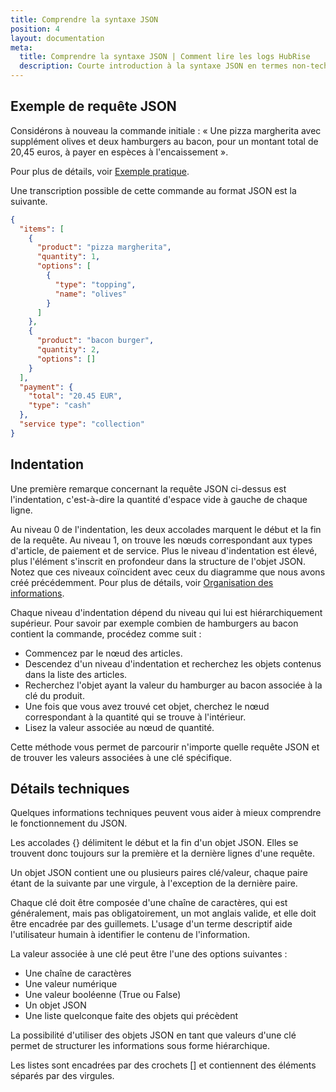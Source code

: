 ```yaml
---
title: Comprendre la syntaxe JSON
position: 4
layout: documentation
meta:
  title: Comprendre la syntaxe JSON | Comment lire les logs HubRise
  description: Courte introduction à la syntaxe JSON en termes non-techniques afin de mieux comprendre les requêtes HubRise.
---
```


## Exemple de requête JSON

Considérons à nouveau la commande initiale : « Une pizza margherita avec supplément olives et deux hamburgers au bacon, pour un montant total de 20,45 euros, à payer en espèces à l'encaissement ».

Pour plus de détails, voir [Exemple pratique](/docs/hubrise-logs/un-exemple-pratique).

Une transcription possible de cette commande au format JSON est la suivante.

```json
{
  "items": [
    {
      "product": "pizza margherita",
      "quantity": 1,
      "options": [
        {
          "type": "topping",
          "name": "olives"
        }
      ]
    },
    {
      "product": "bacon burger",
      "quantity": 2,
      "options": []
    }
  ],
  "payment": {
    "total": "20.45 EUR",
    "type": "cash"
  },
  "service type": "collection"
}
```

## Indentation

Une première remarque concernant la requête JSON ci-dessus est l'indentation, c'est-à-dire la quantité d'espace vide à gauche de chaque ligne.

Au niveau 0 de l'indentation, les deux accolades marquent le début et la fin de la requête. Au niveau 1, on trouve les nœuds correspondant aux types d'article, de paiement et de service. Plus le niveau d'indentation est élevé, plus l'élément s'inscrit en profondeur dans la structure de l'objet JSON. Notez que ces niveaux coïncident avec ceux du diagramme que nous avons créé précédemment. Pour plus de détails, voir [Organisation des informations](/docs/hubrise-logs/organisation-informations).

Chaque niveau d'indentation dépend du niveau qui lui est hiérarchiquement supérieur. Pour savoir par exemple combien de hamburgers au bacon contient la commande, procédez comme suit :

- Commencez par le nœud des articles.
- Descendez d'un niveau d'indentation et recherchez les objets contenus dans la liste des articles.
- Recherchez l'objet ayant la valeur du hamburger au bacon associée à la clé du produit.
- Une fois que vous avez trouvé cet objet, cherchez le nœud correspondant à la quantité qui se trouve à l'intérieur.
- Lisez la valeur associée au nœud de quantité.

Cette méthode vous permet de parcourir n'importe quelle requête JSON et de trouver les valeurs associées à une clé spécifique.

## Détails techniques

Quelques informations techniques peuvent vous aider à mieux comprendre le fonctionnement du JSON.

Les accolades {} délimitent le début et la fin d'un objet JSON. Elles se trouvent donc toujours sur la première et la dernière lignes d'une requête.

Un objet JSON contient une ou plusieurs paires clé/valeur, chaque paire étant de la suivante par une virgule, à l'exception de la dernière paire.

Chaque clé doit être composée d'une chaîne de caractères, qui est généralement, mais pas obligatoirement, un mot anglais valide, et elle doit être encadrée par des guillemets. L'usage d'un terme descriptif aide l'utilisateur humain à identifier le contenu de l'information.

La valeur associée à une clé peut être l'une des options suivantes :

- Une chaîne de caractères
- Une valeur numérique
- Une valeur booléenne (True ou False)
- Un objet JSON
- Une liste quelconque faite des objets qui précèdent

La possibilité d'utiliser des objets JSON en tant que valeurs d'une clé permet de structurer les informations sous forme hiérarchique.

Les listes sont encadrées par des crochets [] et contiennent des éléments séparés par des virgules.
